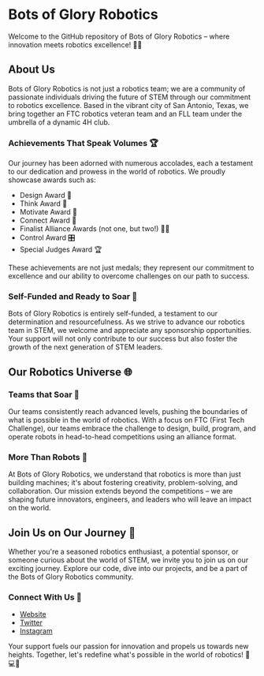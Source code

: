 # Bots of Glory Robotics

Welcome to the GitHub repository of Bots of Glory Robotics – where innovation meets robotics excellence! 🤖✨

## About Us

Bots of Glory Robotics is not just a robotics team; we are a community of passionate individuals driving the future of STEM through our commitment to robotics excellence. Based in the vibrant city of San Antonio, Texas, we bring together an FTC robotics veteran team and an FLL team under the umbrella of a dynamic 4H club.

### Achievements That Speak Volumes 🏆

Our journey has been adorned with numerous accolades, each a testament to our dedication and prowess in the world of robotics. We proudly showcase awards such as:

- Design Award 🎨
- Think Award 🤔
- Motivate Award 🌟
- Connect Award 🔗
- Finalist Alliance Awards (not one, but two!) 🏅🏅
- Control Award 🎛️
- Special Judges Award 🏆

These achievements are not just medals; they represent our commitment to excellence and our ability to overcome challenges on our path to success.

### Self-Funded and Ready to Soar 🚀

Bots of Glory Robotics is entirely self-funded, a testament to our determination and resourcefulness. As we strive to advance our robotics team in STEM, we welcome and appreciate any sponsorship opportunities. Your support will not only contribute to our success but also foster the growth of the next generation of STEM leaders.

## Our Robotics Universe 🌐

### Teams that Soar 🚁

Our teams consistently reach advanced levels, pushing the boundaries of what is possible in the world of robotics. With a focus on FTC (First Tech Challenge), our teams embrace the challenge to design, build, program, and operate robots in head-to-head competitions using an alliance format.

### More Than Robots 🤖

At Bots of Glory Robotics, we understand that robotics is more than just building machines; it's about fostering creativity, problem-solving, and collaboration. Our mission extends beyond the competitions – we are shaping future innovators, engineers, and leaders who will leave an impact on the world.

## Join Us on Our Journey 🌟

Whether you're a seasoned robotics enthusiast, a potential sponsor, or someone curious about the world of STEM, we invite you to join us on our exciting journey. Explore our code, dive into our projects, and be a part of the Bots of Glory Robotics community.

### Connect With Us 🤝

- [Website](https://www.botsofglory.org)
- [Twitter](https://twitter.com/BotsOfGlory)
- [Instagram](https://www.instagram.com/botsofglory12563/)

Your support fuels our passion for innovation and propels us towards new heights. Together, let's redefine what's possible in the world of robotics! 🌌💻🔧
